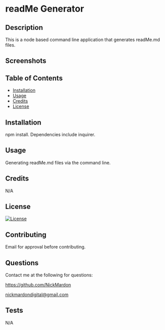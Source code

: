 # readMe Generator

## Description 

This is a node based command line application that generates readMe.md files.

## Screenshots

## Table of Contents

* [Installation](#installation)
* [Usage](#usage)
* [Credits](#credits)
* [License](#license)


## Installation 

npm install. Dependencies include inquirer.


## Usage 

Generating readMe.md files via the command line.


## Credits 

N/A

## License

[![License](https://img.shields.io/badge/License-Apache%202.0-blue.svg)](https://opensource.org/licenses/Apache-2.0)

## Contributing

Email for approval before contributing.

## Questions

Contact me at the following for questions:

https://github.com/NickMardon

nickmardondigital@gmail.com

## Tests

N/A
